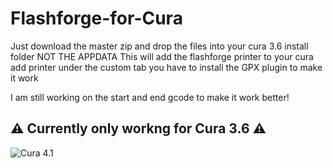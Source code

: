 # Flashforge-for-Cura

Just download the master zip and drop the files into your cura 3.6 install folder NOT THE APPDATA
This will add the flashforge printer to your cura add printer under the custom tab you have to install the GPX plugin to make it work


I am still working on the start and end gcode to make it work better!

## :warning: Currently only workng for Cura 3.6 :warning:
![Cura 4.1](https://cdn.thingiverse.com/renders/12/00/68/38/1c/c7da2202001ef3739c67954b4c9dbb31_preview_featured.jpg)
